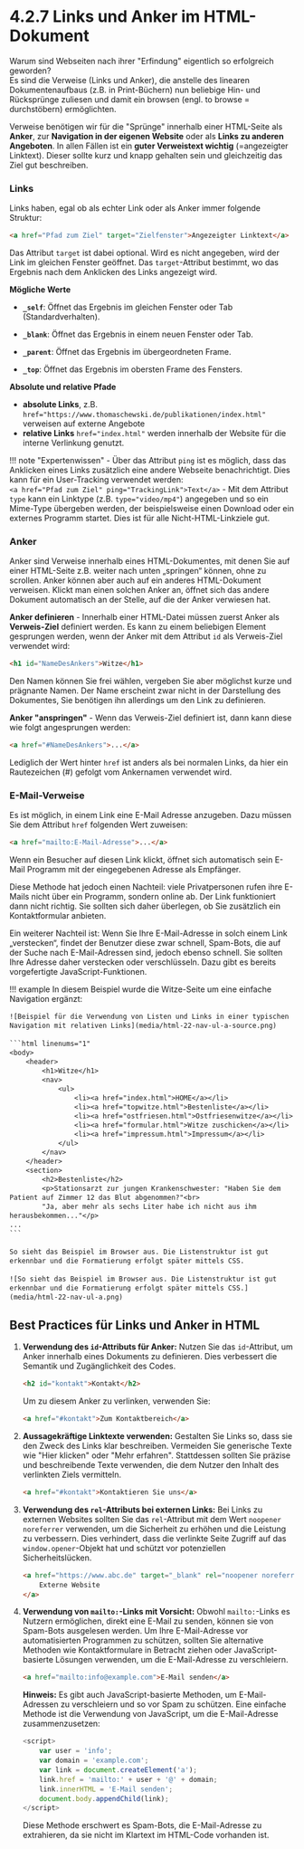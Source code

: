 
# 4.2.7 Links und Anker im HTML-Dokument

Warum sind Webseiten nach ihrer "Erfindung" eigentlich so erfolgreich geworden?  
Es sind die Verweise (Links und Anker), die anstelle des linearen Dokumentenaufbaus (z.B. in Print-Büchern) nun beliebige Hin- und Rücksprünge zuliesen und damit ein browsen (engl. to browse = durchstöbern) ermöglichten.

Verweise benötigen wir für die "Sprünge" innerhalb einer HTML-Seite als **Anker**, zur **Navigation in der eigenen Website** oder als **Links zu anderen Angeboten**. In allen Fällen ist ein **guter Verweistext wichtig** (=angezeigter Linktext). Dieser sollte kurz und knapp gehalten sein und gleichzeitig das Ziel gut beschreiben.

### Links
Links haben, egal ob als echter Link oder als Anker immer folgende Struktur:
```html
<a href="Pfad zum Ziel" target="Zielfenster">Angezeigter Linktext</a>
```

Das Attribut `target` ist dabei optional. Wird es nicht angegeben, wird der Link im gleichen Fenster geöffnet. Das `target`-Attribut bestimmt, wo das Ergebnis nach dem Anklicken des Links angezeigt wird.

**Mögliche Werte**

- **`_self`**: Öffnet das Ergebnis im gleichen Fenster oder Tab (Standardverhalten).

- **`_blank`**: Öffnet das Ergebnis in einem neuen Fenster oder Tab.

- **`_parent`**: Öffnet das Ergebnis im übergeordneten Frame.

- **`_top`**: Öffnet das Ergebnis im obersten Frame des Fensters.



**Absolute und relative Pfade**

- **absolute Links**, z.B. `href="https://www.thomaschewski.de/publikationen/index.html"` verweisen auf externe Angebote
- **relative Links** `href="index.html"` werden innerhalb der Website für die interne Verlinkung genutzt.

!!! note "Expertenwissen"
    - Über das Attribut `ping` ist es möglich, dass das Anklicken eines Links zusätzlich eine andere Webseite benachrichtigt. Dies kann für ein User-Tracking verwendet werden:  
    `<a href="Pfad zum Ziel" ping="TrackingLink">Text</a>`
    - Mit dem Attribut `type` kann ein Linktype (z.B. `type="video/mp4"`) angegeben und so ein Mime-Type übergeben werden, der beispielsweise einen Download oder ein externes Programm startet. Dies ist für alle Nicht-HTML-Linkziele gut.

### Anker
Anker sind Verweise innerhalb eines HTML-Dokumentes, mit denen Sie auf einer HTML-Seite z.B. weiter nach unten „springen“ können, ohne zu scrollen. Anker können aber auch auf ein anderes HTML-Dokument verweisen. Klickt man einen solchen Anker an, öffnet sich das andere Dokument automatisch an der Stelle, auf die der Anker verwiesen hat.

**Anker definieren** - Innerhalb einer HTML-Datei müssen zuerst Anker als **Verweis-Ziel** definiert werden. Es kann zu einem beliebigen Element gesprungen werden, wenn der Anker mit dem Attribut `id` als Verweis-Ziel verwendet wird:
```html
<h1 id="NameDesAnkers">Witze</h1>
```

Den Namen können Sie frei wählen, vergeben Sie aber möglichst kurze und prägnante Namen. Der Name erscheint zwar nicht in der Darstellung des Dokumentes, Sie benötigen ihn allerdings um den Link zu definieren.

**Anker "anspringen"** - Wenn das Verweis-Ziel definiert ist, dann kann diese wie folgt angesprungen werden:
```html
<a href="#NameDesAnkers">...</a>
```

Lediglich der Wert hinter `href` ist anders als bei normalen Links, da hier ein Rautezeichen (#) gefolgt vom Ankernamen verwendet wird.

### E-Mail-Verweise
Es ist möglich, in einem Link eine E-Mail Adresse anzugeben. Dazu müssen Sie dem Attribut `href` folgenden Wert zuweisen:
```html
<a href="mailto:E-Mail-Adresse">...</a>
```

Wenn ein Besucher auf diesen Link klickt, öffnet sich automatisch sein E-Mail Programm mit der eingegebenen Adresse als Empfänger.

Diese Methode hat jedoch einen Nachteil: viele Privatpersonen rufen ihre E-Mails nicht über ein Programm, sondern online ab. Der Link funktioniert dann nicht richtig. Sie sollten sich daher überlegen, ob Sie zusätzlich ein Kontaktformular anbieten.

Ein weiterer Nachteil ist: Wenn Sie Ihre E-Mail-Adresse in solch einem Link „verstecken“, findet der Benutzer diese zwar schnell, Spam-Bots, die auf der Suche nach E-Mail-Adressen sind, jedoch ebenso schnell. Sie sollten Ihre Adresse daher verstecken oder verschlüsseln. Dazu gibt es bereits vorgefertigte JavaScript-Funktionen.

!!! example
    In diesem Beispiel wurde die Witze-Seite um eine einfache Navigation ergänzt:

    ![Beispiel für die Verwendung von Listen und Links in einer typischen Navigation mit relativen Links](media/html-22-nav-ul-a-source.png)

    ```html linenums="1"
    <body>
        <header>
            <h1>Witze</h1>
            <nav>
                <ul>
                    <li><a href="index.html">HOME</a></li>
                    <li><a href="topwitze.html">Bestenliste</a></li>
                    <li><a href="ostfriesen.html">Ostfriesenwitze</a></li>
                    <li><a href="formular.html">Witze zuschicken</a></li>
                    <li><a href="impressum.html">Impressum</a></li>
                </ul>
            </nav>
        </header>
        <section>
            <h2>Bestenliste</h2>
            <p>Stationsarzt zur jungen Krankenschwester: "Haben Sie dem Patient auf Zimmer 12 das Blut abgenommen?"<br>
            "Ja, aber mehr als sechs Liter habe ich nicht aus ihm herausbekommen..."</p>
    ...
    ```

    So sieht das Beispiel im Browser aus. Die Listenstruktur ist gut erkennbar und die Formatierung erfolgt später mittels CSS.

    ![So sieht das Beispiel im Browser aus. Die Listenstruktur ist gut erkennbar und die Formatierung erfolgt später mittels CSS.](media/html-22-nav-ul-a.png)


## Best Practices für Links und Anker in HTML


1. **Verwendung des `id`-Attributs für Anker:**
    Nutzen Sie das `id`-Attribut, um Anker innerhalb eines Dokuments zu definieren. Dies verbessert die Semantik und Zugänglichkeit des Codes.
    ```html 
    <h2 id="kontakt">Kontakt</h2>
    ```

    Um zu diesem Anker zu verlinken, verwenden Sie:
    ```html 
    <a href="#kontakt">Zum Kontaktbereich</a>
    ```

2. **Aussagekräftige Linktexte verwenden:**
    Gestalten Sie Links so, dass sie den Zweck des Links klar beschreiben. Vermeiden Sie generische Texte wie "Hier klicken" oder "Mehr erfahren". Stattdessen sollten Sie präzise und beschreibende Texte verwenden, die dem Nutzer den Inhalt des verlinkten Ziels vermitteln.

    ```html linenums="1"
    <a href="#kontakt">Kontaktieren Sie uns</a>
    ```

3. **Verwendung des `rel`-Attributs bei externen Links:**
    Bei Links zu externen Websites sollten Sie das `rel`-Attribut mit dem Wert `noopener noreferrer` verwenden, um die Sicherheit zu erhöhen und die Leistung zu verbessern. Dies verhindert, dass die verlinkte Seite Zugriff auf das `window.opener`-Objekt hat und schützt vor potenziellen Sicherheitslücken.

    ```html 
    <a href="https://www.abc.de" target="_blank" rel="noopener noreferrer">
        Externe Website
    </a>
    ```

4. **Verwendung von `mailto:`-Links mit Vorsicht:**
    Obwohl `mailto:`-Links es Nutzern ermöglichen, direkt eine E-Mail zu senden, können sie von Spam-Bots ausgelesen werden. Um Ihre E-Mail-Adresse vor automatisierten Programmen zu schützen, sollten Sie alternative Methoden wie Kontaktformulare in Betracht ziehen oder JavaScript-basierte Lösungen verwenden, um die E-Mail-Adresse zu verschleiern.

    ```html linenums="1"
    <a href="mailto:info@example.com">E-Mail senden</a>
    ```

    **Hinweis:** Es gibt auch JavaScript-basierte Methoden, um E-Mail-Adressen zu verschleiern und so vor Spam zu schützen. Eine einfache Methode ist die Verwendung von JavaScript, um die E-Mail-Adresse zusammenzusetzen:

    ```JavaScript linenums="1"
    <script>
        var user = 'info';
        var domain = 'example.com';
        var link = document.createElement('a');
        link.href = 'mailto:' + user + '@' + domain;
        link.innerHTML = 'E-Mail senden';
        document.body.appendChild(link);
    </script>
    ```

    Diese Methode erschwert es Spam-Bots, die E-Mail-Adresse zu extrahieren, da sie nicht im Klartext im HTML-Code vorhanden ist.


